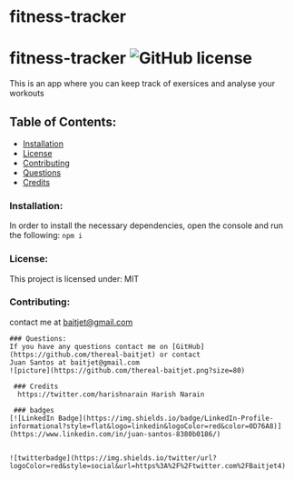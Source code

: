 # fitness-tracker

# fitness-tracker  ![GitHub license](https://img.shields.io/github/license/Naereen/StrapDown.js.svg)
  This is an app where you can keep track of exersices and analyse your workouts
  ## Table of Contents:
  * [Installation](#installation)
  * [License](#license)
  * [Contributing](#contributing)
  * [Questions](#questions)
  * [Credits](#credits)
  ### Installation:
  In order to install the necessary dependencies, open the console and run the following:
  ```npm i```
  
  ### License:
  This project is licensed under:
  MIT
  
  ### Contributing:
  contact me at baitjet@gmail.com
  ``````
  ### Questions:
  If you have any questions contact me on [GitHub](https://github.com/thereal-baitjet) or contact 
  Juan Santos at baitjet@gmail.com
  ![picture](https://github.com/thereal-baitjet.png?size=80)
  
   ### Credits 
    https://twitter.com/harishnarain Harish Narain
   
   ### badges
  [![LinkedIn Badge](https://img.shields.io/badge/LinkedIn-Profile-informational?style=flat&logo=linkedin&logoColor=red&color=0D76A8)](https://www.linkedin.com/in/juan-santos-8380b0186/)


  ![twitterbadge](https://img.shields.io/twitter/url?logoColor=red&style=social&url=https%3A%2F%2Ftwitter.com%2FBaitjet4)